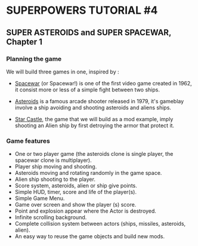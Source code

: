 # SUPERPOWERS TUTORIAL #4
## SUPER ASTEROIDS and SUPER SPACEWAR, Chapter 1 

### **Planning the game**

We will build three games in one, inspired by :

* [Spacewar][1] (or Spacewar!) is one of the first video game created in 1962, it consist more or less of a simple fight between two ships.

* [Asteroids][2] is a famous arcade shooter released in 1979, it's gameblay involve a ship avoiding and shooting asteroids and aliens ships.

* [Star Castle][3], the game that we will build as a mod example, imply shooting an Alien ship by first detroying the armor that protect it.


### **Game features**

* One or two player game (the asteroids clone is single player, the spacewar clone is multiplayer).
* Player ship moving and shooting.
* Asteroids moving and rotating randomly in the game space.
* Alien ship shooting to the player.
* Score system, asteroids, alien or ship give points.
* Simple HUD, timer, score and life of the player(s).
* Simple Game Menu.
* Game over screen and show the player (s) score.
* Point and explosion appear where the Actor is destroyed.
* Infinite scrolling background.
* Complete collision system between actors (ships, missiles, asteroids, alien).
* An easy way to reuse the game objects and build new mods.

[1]: https://en.wikipedia.org/wiki/Asteroids_(video_game)
[2]: https://en.wikipedia.org/wiki/Spacewar_(video_game)
[3]: https://en.wikipedia.org/wiki/Star_Castle
